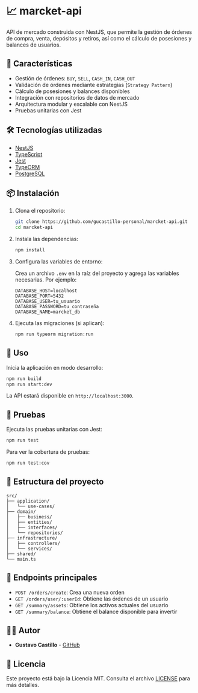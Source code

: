 # 📈 marcket-api

API de mercado construida con NestJS, que permite la gestión de órdenes de compra, venta, depósitos y retiros, así como el cálculo de posesiones y balances de usuarios.

## 🚀 Características

- Gestión de órdenes: `BUY`, `SELL`, `CASH_IN`, `CASH_OUT`
- Validación de órdenes mediante estrategias (`Strategy Pattern`)
- Cálculo de posesiones y balances disponibles
- Integración con repositorios de datos de mercado
- Arquitectura modular y escalable con NestJS
- Pruebas unitarias con Jest

## 🛠️ Tecnologías utilizadas

- [NestJS](https://nestjs.com/)
- [TypeScript](https://www.typescriptlang.org/)
- [Jest](https://jestjs.io/)
- [TypeORM](https://typeorm.io/) 
- [PostgreSQL](https://www.postgresql.org/) 

## 📦 Instalación

1. Clona el repositorio:

   ```bash
   git clone https://github.com/gucastillo-personal/marcket-api.git
   cd marcket-api
   ```

2. Instala las dependencias:

   ```bash
   npm install
   ```

3. Configura las variables de entorno:

   Crea un archivo `.env` en la raíz del proyecto y agrega las variables necesarias. Por ejemplo:

   ```env
   DATABASE_HOST=localhost
   DATABASE_PORT=5432
   DATABASE_USER=tu_usuario
   DATABASE_PASSWORD=tu_contraseña
   DATABASE_NAME=marcket_db
   ```

4. Ejecuta las migraciones (si aplican):

   ```bash
   npm run typeorm migration:run
   ```

## 🚀 Uso

Inicia la aplicación en modo desarrollo:

```bash
npm run build
npm run start:dev
```

La API estará disponible en `http://localhost:3000`.

## 🧪 Pruebas

Ejecuta las pruebas unitarias con Jest:

```bash
npm run test
```

Para ver la cobertura de pruebas:

```bash
npm run test:cov
```

## 📁 Estructura del proyecto

```
src/
├── application/
│   └── use-cases/
├── domain/
│   ├── business/
│   ├── entities/
│   ├── interfaces/
│   └── repositories/
├── infrastructure/
│   ├── controllers/
│   └── services/
├── shared/
└── main.ts
```

## 📌 Endpoints principales

- `POST /orders/create`: Crea una nueva orden
- `GET /orders/user/:userId`: Obtiene las órdenes de un usuario
- `GET /summary/assets`: Obtiene los activos actuales del usuario
- `GET /summary/balance`: Obtiene el balance disponible para invertir

## 🧑‍💻 Autor

- **Gustavo Castillo** - [GitHub](https://github.com/gucastillo-personal)

## 📄 Licencia

Este proyecto está bajo la Licencia MIT. Consulta el archivo [LICENSE](LICENSE) para más detalles.
